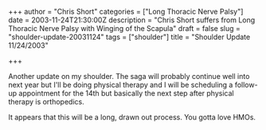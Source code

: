 +++
author = "Chris Short"
categories = ["Long Thoracic Nerve Palsy"]
date = 2003-11-24T21:30:00Z
description = "Chris Short suffers from Long Thoracic Nerve Palsy with Winging of the Scapula"
draft = false
slug = "shoulder-update-20031124"
tags = ["shoulder"]
title = "Shoulder Update 11/24/2003"

+++

Another update on my shoulder. The saga will probably continue well into next year but I'll be doing physical therapy and I will be scheduling a follow-up appointment for the 14th but basically the next step after physical therapy is orthopedics.

It appears that this will be a long, drawn out process. You gotta love HMOs.